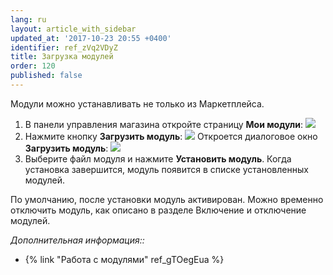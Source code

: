 ```yaml
---
lang: ru
layout: article_with_sidebar
updated_at: '2017-10-23 20:55 +0400'
identifier: ref_zVq2VDyZ
title: Загрузка модулей
order: 120
published: false
---
```

Модули можно устанавливать не только из Маркетплейса. 

1.  В панели управления магазина откройте страницу **Мои модули**:
    ![]({{site.baseurl}}/attachments/7503969/7602199.png)
2.  Нажмите кнопку **Загрузить модуль**:
    ![]({{site.baseurl}}/attachments/7503969/7602200.png)
    Откроется диалоговое окно **Загрузить модуль**:
    ![]({{site.baseurl}}/attachments/7503969/7602201.png)
3.  Выберите файл модуля и нажмите **Установить модуль**. Когда установка завершится, модуль появится в списке установленных модулей. 

По умолчанию, после установки модуль активирован. Можно временно отключить модуль, как описано в разделе Включение и отключение модулей. 

_Дополнительная информация::_

*   {% link "Работа с модулями" ref_gTOegEua %}